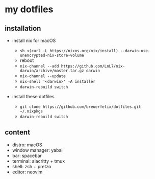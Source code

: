 # my dotfiles

## installation

* install nix for macOS
  * `sh <(curl -L https://nixos.org/nix/install) --darwin-use-unencrypted-nix-store-volume`
  * reboot
  * `nix-channel --add https://github.com/LnL7/nix-darwin/archive/master.tar.gz darwin`
  * `nix-channel --update`
  * `nix-shell '<darwin>' -A installer`
  * `darwin-rebuild switch`

* install these dotfiles
  * `git clone https://github.com/breuerfelix/dotfiles.git ~/.nixpkgs`
  * `darwin-rebuild switch`

## content

- distro: macOS
- window manager: yabai
- bar: spacebar
- terminal: alacritty + tmux
- shell: zsh + pretzo
- editor: neovim
